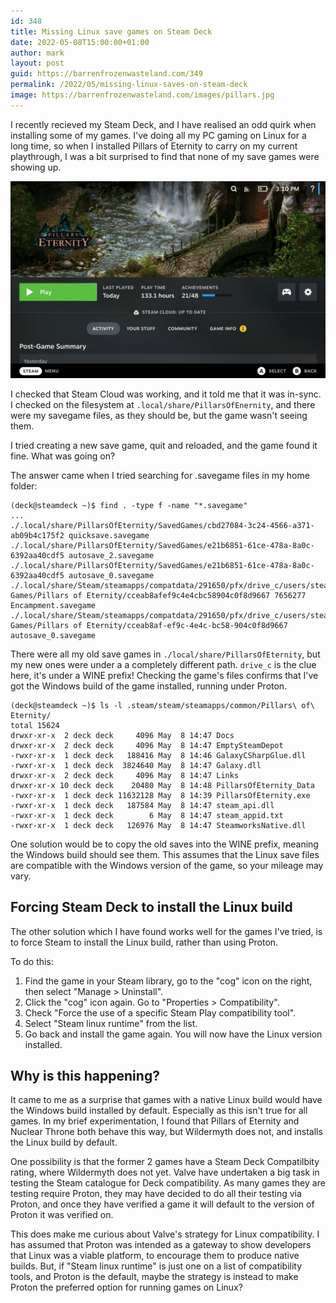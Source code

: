 ```yaml
---
id: 348
title: Missing Linux save games on Steam Deck
date: 2022-05-08T15:00:00+01:00
author: mark
layout: post
guid: https://barrenfrozenwasteland.com/349
permalink: /2022/05/missing-linux-saves-on-steam-deck
image: https://barrenfrozenwasteland.com/images/pillars.jpg
---
```


I recently recieved my Steam Deck, and I have realised an odd quirk when installing some of my games. I've doing all my PC gaming on Linux for a long time,
so when I installed Pillars of Eternity to carry on my current playthrough, I was a bit surprised to find that none of my save games were showing up.

![Pillars of Eternity in Steam Deck library](/images/pillars.jpg)

I checked that Steam Cloud was working, and it told me that it was in-sync. I checked on the filesystem at `.local/share/PillarsOfEnernity`, and there
were my savegame files, as they should be, but the game wasn't seeing them.

I tried creating a new save game, quit and reloaded, and the game found it fine. What was going on?

The answer came when I tried searching for .savegame files in my home folder:

```
(deck@steamdeck ~)$ find . -type f -name "*.savegame"
...
./.local/share/PillarsOfEternity/SavedGames/cbd27084-3c24-4566-a371-ab09b4c175f2 quicksave.savegame
./.local/share/PillarsOfEternity/SavedGames/e21b6851-61ce-478a-8a0c-6392aa40cdf5 autosave_2.savegame
./.local/share/PillarsOfEternity/SavedGames/e21b6851-61ce-478a-8a0c-6392aa40cdf5 autosave_0.savegame
./.local/share/Steam/steamapps/compatdata/291650/pfx/drive_c/users/steamuser/Saved Games/Pillars of Eternity/cceab8afef9c4e4cbc58904c0f8d9667 7656277 Encampment.savegame
./.local/share/Steam/steamapps/compatdata/291650/pfx/drive_c/users/steamuser/Saved Games/Pillars of Eternity/cceab8af-ef9c-4e4c-bc58-904c0f8d9667 autosave_0.savegame

```

There were all my old save games in `./local/share/PillarsOfEternity`, but my new ones were under a a completely different path. `drive_c` is the clue here,
it's under a WINE prefix! Checking the game's files confirms that I've got the Windows build of the game installed, running under Proton.

```
(deck@steamdeck ~)$ ls -l .steam/steam/steamapps/common/Pillars\ of\ Eternity/
total 15624
drwxr-xr-x  2 deck deck     4096 May  8 14:47 Docs
drwxr-xr-x  2 deck deck     4096 May  8 14:47 EmptySteamDepot
-rwxr-xr-x  1 deck deck   188416 May  8 14:46 GalaxyCSharpGlue.dll
-rwxr-xr-x  1 deck deck  3824640 May  8 14:47 Galaxy.dll
drwxr-xr-x  2 deck deck     4096 May  8 14:47 Links
drwxr-xr-x 10 deck deck    20480 May  8 14:48 PillarsOfEternity_Data
-rwxr-xr-x  1 deck deck 11632128 May  8 14:39 PillarsOfEternity.exe
-rwxr-xr-x  1 deck deck   187584 May  8 14:47 steam_api.dll
-rwxr-xr-x  1 deck deck        6 May  8 14:47 steam_appid.txt
-rwxr-xr-x  1 deck deck   126976 May  8 14:47 SteamworksNative.dll
```

One solution would be to copy the old saves into the WINE prefix, meaning the Windows build should see them. This assumes that the Linux save files are 
compatible with the Windows version of the game, so your mileage may vary.

## Forcing Steam Deck to install the Linux build

The other solution which I have found works well for the games I've tried, is to force Steam to install the Linux build, rather than using Proton.

To do this:
1. Find the game in your Steam library, go to the "cog" icon on the right, then select "Manage > Uninstall".
2. Click the "cog" icon again. Go to "Properties > Compatibility".
3. Check "Force the use of a specific Steam Play compatibility tool".
4. Select "Steam linux runtime" from the list.
5. Go back and install the game again. You will now have the Linux version installed.

## Why is this happening?

It came to me as a surprise that games with a native Linux build would have the Windows build installed by default. Especially as this isn't true for
all games. In my brief experimentation, I found that Pillars of Eternity and Nuclear Throne both behave this way, but Wildermyth does not, and
installs the Linux build by default.

One possibility is that the former 2 games have a Steam Deck Compatilbity rating, where Wildermyth does not yet. Valve have undertaken a big
task in testing the Steam catalogue for Deck compatibility. As many games they are testing require Proton, they may have decided to do all
their testing via Proton, and once they have verified a game it will default to the version of Proton it was verified on.

This does make me curious about Valve's strategy for Linux compatibility. I has assumed that Proton was intended as a gateway to show developers
that Linux was a viable platform, to encourage them to produce native builds. But, if "Steam linux runtime" is just one on a list of compatibility
tools, and Proton is the default, maybe the strategy is instead to make Proton the preferred option for running games on Linux?
